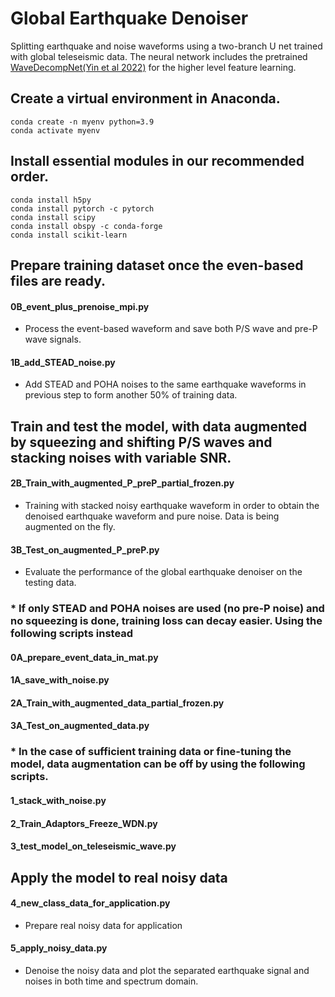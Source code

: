 # Global Earthquake Denoiser  
Splitting earthquake and noise waveforms using a two-branch U net trained with global teleseismic data.
The neural network includes the pretrained [WaveDecompNet(Yin et al 2022)](https://github.com/yinjiuxun/WaveDecompNet-paper/) for the higher level feature learning.

## Create a virtual environment in Anaconda.
```
conda create -n myenv python=3.9
conda activate myenv
```
## Install essential modules in our recommended order.
```
conda install h5py
conda install pytorch -c pytorch
conda install scipy
conda install obspy -c conda-forge
conda install scikit-learn
```
## Prepare training dataset once the even-based files are ready.
#### 0B_event_plus_prenoise_mpi.py
- Process the event-based waveform and save both P/S wave and pre-P wave signals.
#### 1B_add_STEAD_noise.py
- Add STEAD and POHA noises to the same earthquake waveforms in previous step to form another 50% of training data.

## Train and test the model, with data augmented by squeezing and shifting P/S waves and stacking noises with variable SNR.
#### 2B_Train_with_augmented_P_preP_partial_frozen.py
- Training with stacked noisy earthquake waveform in order to obtain the denoised earthquake waveform and pure noise. Data is being augmented on the fly.
#### 3B_Test_on_augmented_P_preP.py
- Evaluate the performance of the global earthquake denoiser on the testing data.

### * If only STEAD and POHA noises are used (no pre-P noise) and no squeezing is done, training loss can decay easier. Using the following scripts instead
#### 0A_prepare_event_data_in_mat.py
#### 1A_save_with_noise.py
#### 2A_Train_with_augmented_data_partial_frozen.py
#### 3A_Test_on_augmented_data.py

### * In the case of sufficient training data or fine-tuning the model, data augmentation can be off by using the following scripts.
#### 1_stack_with_noise.py
#### 2_Train_Adaptors_Freeze_WDN.py
#### 3_test_model_on_teleseismic_wave.py

## Apply the model to real noisy data
#### 4_new_class_data_for_application.py
- Prepare real noisy data for application
#### 5_apply_noisy_data.py
- Denoise the noisy data and plot the separated earthquake signal and noises in both time and spectrum domain.
